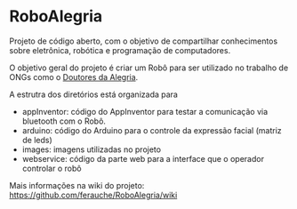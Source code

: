 # RoboAlegria
Projeto de código aberto, com o objetivo de compartilhar conhecimentos sobre eletrônica, robótica e programação de computadores.

O objetivo geral do projeto é criar um Robô para ser utilizado no trabalho de ONGs como o [Doutores da Alegria](https://www.doutoresdaalegria.org.br/).

A estrutra dos diretórios está organizada para
- appInventor: código do AppInventor para testar a comunicação via bluetooth com o Robô.
- arduino: código do Arduino para o controle da expressão facial (matriz de leds)
- images: imagens utilizadas no projeto
- webservice: código da parte web para a interface que o operador controlar o robô  

Mais informações na wiki do projeto: https://github.com/ferauche/RoboAlegria/wiki
